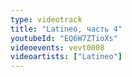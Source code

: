 ```yaml
---
type: videotrack
title: "Latineo, часть 4"
youtubeId: "EQ6W7ZTioXs"
videoevents: vevt0008
videoartists: ["Latineo"]
---
```

